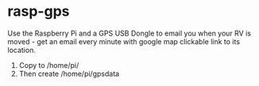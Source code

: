 # rasp-gps
Use the Raspberry Pi and a GPS USB Dongle to email you when your RV is moved - get an email every minute with google map clickable link to its location.
1. Copy to /home/pi/
2. Then create /home/pi/gpsdata
